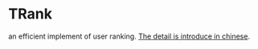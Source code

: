 TRank
=====

an efficient implement of user ranking. [The detail is introduce in chinese](http://cylee.me/user-ranking-with-btree).